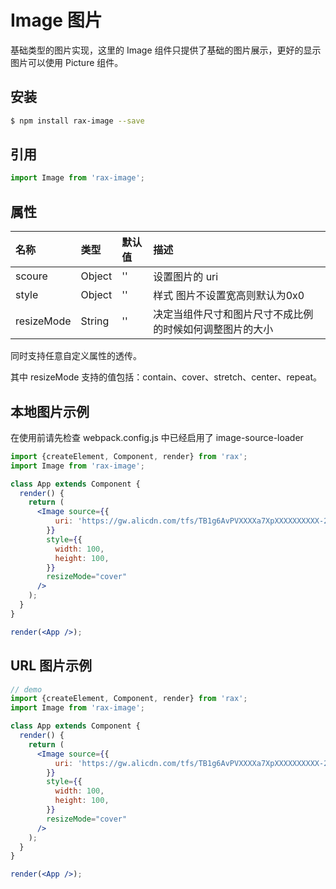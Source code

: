 # Image 图片

基础类型的图片实现，这里的 Image 组件只提供了基础的图片展示，更好的显示图片可以使用 Picture 组件。 

## 安装

```bash
$ npm install rax-image --save
```

## 引用

```jsx
import Image from 'rax-image';
```

## 属性

| 名称         | 类型     | 默认值  | 描述                           |
| :--------- | :----- | :--- | :--------------------------- |
| scoure     | Object | ''   | 设置图片的 uri                    |
| style      | Object | ''   | 样式 图片不设置宽高则默认为0x0            |
| resizeMode | String | ''   | 决定当组件尺寸和图片尺寸不成比例的时候如何调整图片的大小 |

同时支持任意自定义属性的透传。  

其中 resizeMode 支持的值包括：contain、cover、stretch、center、repeat。

## 本地图片示例
在使用前请先检查 webpack.config.js 中已经启用了 image-source-loader

```jsx 
import {createElement, Component, render} from 'rax';
import Image from 'rax-image';

class App extends Component {
  render() {
    return (
      <Image source={{
          uri: 'https://gw.alicdn.com/tfs/TB1g6AvPVXXXXa7XpXXXXXXXXXX-215-215.png'
        }}
        style={{
          width: 100,
          height: 100,
        }}
        resizeMode="cover"
      />
    );
  }
}

render(<App />);
```

## URL 图片示例

```jsx
// demo
import {createElement, Component, render} from 'rax';
import Image from 'rax-image';

class App extends Component {
  render() {
    return (
      <Image source={{
          uri: 'https://gw.alicdn.com/tfs/TB1g6AvPVXXXXa7XpXXXXXXXXXX-215-215.png'
        }}
        style={{
          width: 100,
          height: 100,
        }}
        resizeMode="cover"
      />
    );
  }
}

render(<App />);
```
